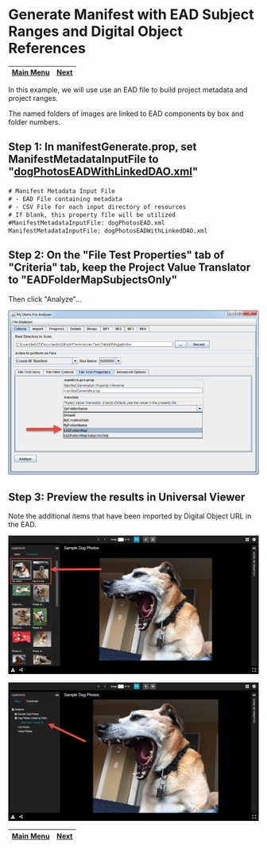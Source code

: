 # Generate Manifest with EAD Subject Ranges and Digital Object References

[Main Menu](README.md) | [Next](demo6.md) 
------------------------- | ------------------------- 

In this example, we will use use an EAD file to build project metadata and project ranges.  

The named folders of images are linked to EAD components by box and folder numbers.

## Step 1: In manifestGenerate.prop, set ManifestMetadataInputFile to "[dogPhotosEADWithLinkedDAO.xml](dog-photos/dogPhotosEADWithLinkedDAO.xml#L135-L145)"

    # Manifest Metadata Input File
    # - EAD File containing metadata
    # - CSV File for each input directory of resources
    # If blank, this property file will be utilized
    #ManifestMetadataInputFile: dogPhotosEAD.xml
    ManifestMetadataInputFile: dogPhotosEADWithLinkedDAO.xml

## Step 2: On the "File Test Properties" tab of "Criteria" tab, keep the Project Value Translator to "EADFolderMapSubjectsOnly"

Then click "Analyze"...

![Screenshot](tutorial-screenshots/fad5.png)

## Step 3: Preview the results in Universal Viewer

Note the additional items that have been imported by Digital Object URL in the EAD.

![Screenshot](tutorial-screenshots/uv7.png)

![Screenshot](tutorial-screenshots/uv7a.png)

[Main Menu](README.md) | [Next](code.md) 
------------------------- | ------------------------- 

